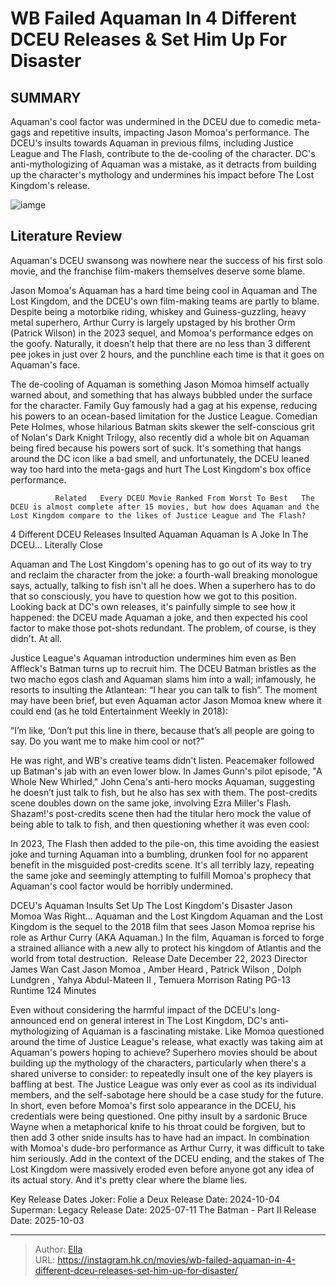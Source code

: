 # WB Failed Aquaman In 4 Different DCEU Releases &amp; Set Him Up For Disaster


## SUMMARY 



  Aquaman&#39;s cool factor was undermined in the DCEU due to comedic meta-gags and repetitive insults, impacting Jason Momoa&#39;s performance.   The DCEU&#39;s insults towards Aquaman in previous films, including Justice League and The Flash, contribute to the de-cooling of the character.   DC&#39;s anti-mythologizing of Aquaman was a mistake, as it detracts from building up the character&#39;s mythology and undermines his impact before The Lost Kingdom&#39;s release.  

![iamge](https://static1.srcdn.com/wordpress/wp-content/uploads/2023/12/aquaman-with-the-flash-and-ben-affleck-s-batman.jpg)

## Literature Review
Aquaman&#39;s DCEU swansong was nowhere near the success of his first solo movie, and the franchise film-makers themselves deserve some blame.




Jason Momoa&#39;s Aquaman has a hard time being cool in Aquaman and The Lost Kingdom, and the DCEU&#39;s own film-making teams are partly to blame. Despite being a motorbike riding, whiskey and Guiness-guzzling, heavy metal superhero, Arthur Curry is largely upstaged by his brother Orm (Patrick Wilson) in the 2023 sequel, and Momoa&#39;s performance edges on the goofy. Naturally, it doesn&#39;t help that there are no less than 3 different pee jokes in just over 2 hours, and the punchline each time is that it goes on Aquaman&#39;s face.




The de-cooling of Aquaman is something Jason Momoa himself actually warned about, and something that has always bubbled under the surface for the character. Family Guy famously had a gag at his expense, reducing his powers to an ocean-based limitation for the Justice League. Comedian Pete Holmes, whose hilarious Batman skits skewer the self-conscious grit of Nolan&#39;s Dark Knight Trilogy, also recently did a whole bit on Aquaman being fired because his powers sort of suck. It&#39;s something that hangs around the DC icon like a bad smell, and unfortunately, the DCEU leaned way too hard into the meta-gags and hurt The Lost Kingdom&#39;s box office performance.

              Related   Every DCEU Movie Ranked From Worst To Best   The DCEU is almost complete after 15 movies, but how does Aquaman and the Lost Kingdom compare to the likes of Justice League and The Flash?    


 4 Different DCEU Releases Insulted Aquaman 
Aquaman Is A Joke In The DCEU... Literally
   Close     




Aquaman and The Lost Kingdom&#39;s opening has to go out of its way to try and reclaim the character from the joke: a fourth-wall breaking monologue says, actually, talking to fish isn&#39;t all he does. When a superhero has to do that so consciously, you have to question how we got to this position. Looking back at DC&#39;s own releases, it&#39;s painfully simple to see how it happened: the DCEU made Aquaman a joke, and then expected his cool factor to make those pot-shots redundant. The problem, of course, is they didn&#39;t. At all.

Justice League&#39;s Aquaman introduction undermines him even as Ben Affleck&#39;s Batman turns up to recruit him. The DCEU Batman bristles as the two macho egos clash and Aquaman slams him into a wall; infamously, he resorts to insulting the Atlantean: “I hear you can talk to fish”. The moment may have been brief, but even Aquaman actor Jason Momoa knew where it could end (as he told Entertainment Weekly in 2018):


“I’m like, ‘Don’t put this line in there, because that’s all people are going to say. Do you want me to make him cool or not?”





He was right, and WB&#39;s creative teams didn&#39;t listen. Peacemaker followed up Batman&#39;s jab with an even lower blow. In James Gunn&#39;s pilot episode, &#34;A Whole New Whirled,&#34; John Cena&#39;s anti-hero mocks Aquaman, suggesting he doesn’t just talk to fish, but he also has sex with them. The post-credits scene doubles down on the same joke, involving Ezra Miller&#39;s Flash. Shazam!&#39;s post-credits scene then had the titular hero mock the value of being able to talk to fish, and then questioning whether it was even cool:


 

In 2023, The Flash then added to the pile-on, this time avoiding the easiest joke and turning Aquaman into a bumbling, drunken fool for no apparent benefit in the misguided post-credits scene. It&#39;s all terribly lazy, repeating the same joke and seemingly attempting to fulfill Momoa&#39;s prophecy that Aquaman&#39;s cool factor would be horribly undermined.






 DCEU&#39;s Aquaman Insults Set Up The Lost Kingdom&#39;s Disaster 
Jason Momoa Was Right...
             Aquaman and the Lost Kingdom Aquaman and the Lost Kingdom is the sequel to the 2018 film that sees Jason Momoa reprise his role as Arthur Curry (AKA Aquaman.) In the film, Aquaman is forced to forge a strained alliance with a new ally to protect his kingdom of Atlantis and the world from total destruction.   Release Date   December 22, 2023    Director   James Wan    Cast   Jason Momoa , Amber Heard , Patrick Wilson , Dolph Lundgren , Yahya Abdul-Mateen II , Temuera Morrison    Rating   PG-13    Runtime   124 Minutes       



 Even without considering the harmful impact of the DCEU&#39;s long-announced end on general interest in The Lost Kingdom, DC&#39;s anti-mythologizing of Aquaman is a fascinating mistake. Like Momoa questioned around the time of Justice League&#39;s release, what exactly was taking aim at Aquaman&#39;s powers hoping to achieve? Superhero movies should be about building up the mythology of the characters, particularly when there&#39;s a shared universe to consider: to repeatedly insult one of the key players is baffling at best. The Justice League was only ever as cool as its individual members, and the self-sabotage here should be a case study for the future. 
In short, even before Momoa&#39;s first solo appearance in the DCEU, his credentials were being questioned. One pithy insult by a sardonic Bruce Wayne when a metaphorical knife to his throat could be forgiven, but to then add 3 other snide insults has to have had an impact. In combination with Momoa&#39;s dude-bro performance as Arthur Curry, it was difficult to take him seriously. Add in the context of the DCEU ending, and the stakes of The Lost Kingdom were massively eroded even before anyone got any idea of its actual story. And it&#39;s pretty clear where the blame lies.

  Key Release Dates              Joker: Folie a Deux Release Date: 2024-10-04                   Superman: Legacy Release Date: 2025-07-11                   The Batman - Part II Release Date: 2025-10-03      

---

> Author: [Ella](https://instagram.hk.cn/)  
> URL: https://instagram.hk.cn/movies/wb-failed-aquaman-in-4-different-dceu-releases-set-him-up-for-disaster/  

